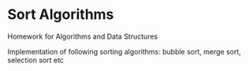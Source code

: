 # Sort Algorithms
Homework for Algorithms and Data Structures

Implementation of following sorting algorithms: bubble sort, merge sort, selection sort etc
